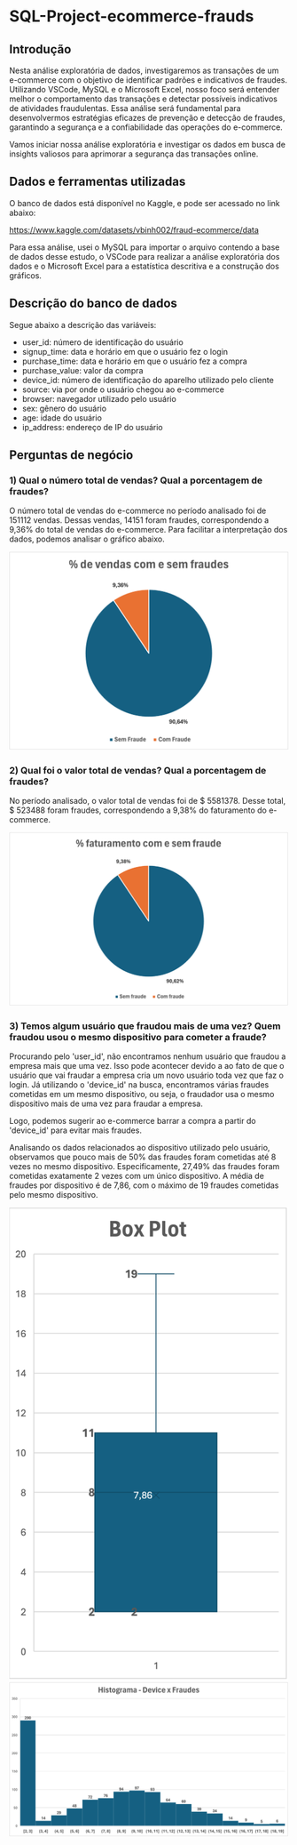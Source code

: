 # SQL-Project-ecommerce-frauds

## Introdução
Nesta análise exploratória de dados, investigaremos as transações de um e-commerce com o objetivo de identificar padrões e indicativos de fraudes. Utilizando VSCode, MySQL e o Microsoft Excel, nosso foco será entender melhor o comportamento das transações e detectar possíveis indicativos de atividades fraudulentas. Essa análise será fundamental para desenvolvermos estratégias eficazes de prevenção e detecção de fraudes, garantindo a segurança e a confiabilidade das operações do e-commerce.

Vamos iniciar nossa análise exploratória e investigar os dados em busca de insights valiosos para aprimorar a segurança das transações online.

## Dados e ferramentas utilizadas
O banco de dados está disponível no Kaggle, e pode ser acessado no link abaixo:

https://www.kaggle.com/datasets/vbinh002/fraud-ecommerce/data

Para essa análise, usei o MySQL para importar o arquivo contendo a base de dados desse estudo, o VSCode para realizar a análise exploratória dos dados e o Microsoft Excel para a estatística descritiva e a construção dos gráficos.

## Descrição do banco de dados
Segue abaixo a descrição das variáveis:

- user_id: número de identificação do usuário
- signup_time: data e horário em que o usuário fez o login
- purchase_time: data e horário em que o usuário fez a compra
- purchase_value: valor da compra
- device_id: número de identificação do aparelho utilizado pelo cliente
- source: via por onde o usuário chegou ao e-commerce
- browser: navegador utilizado pelo usuário
- sex: gênero do usuário
- age: idade do usuário
- ip_address: endereço de IP do usuário

## Perguntas de negócio
### 1) Qual o número total de vendas? Qual a porcentagem de fraudes?

O número total de vendas do e-commerce no período analisado foi de 151112 vendas. Dessas vendas, 14151 foram fraudes, correspondendo a 9,36% do total de vendas do e-commerce. Para facilitar a interpretação dos dados, podemos analisar o gráfico abaixo.

<img src="assets/1_total_porcentagem.png">

### 2) Qual foi o valor total de vendas? Qual a porcentagem de fraudes?

No período analisado, o valor total de vendas foi de $ 5581378. Desse total, $ 523488 foram fraudes, correspondendo a 9,38% do faturamento do e-commerce.

<img src="assets/2_faturamento_porcentagem.png">

### 3) Temos algum usuário que fraudou mais de uma vez? Quem fraudou usou o mesmo dispositivo para cometer a fraude?

Procurando pelo 'user_id', não encontramos nenhum usuário que fraudou a empresa mais que uma vez. Isso pode acontecer devido a
ao fato de que o usuário que vai fraudar a empresa cria um novo usuário toda vez que faz o login.  Já utilizando o 'device_id' na busca, encontramos várias fraudes cometidas em um mesmo dispositivo, ou seja, o fraudador usa o mesmo dispositivo mais de uma vez para fraudar a empresa. 

Logo, podemos sugerir ao e-commerce barrar a compra a partir do 'device_id' para evitar mais fraudes.

Analisando os dados relacionados ao dispositivo utilizado pelo usuário, observamos que pouco mais de 50% das fraudes foram cometidas até 8 vezes no mesmo dispositivo. Especificamente, 27,49% das fraudes foram cometidas exatamente 2 vezes com um único dispositivo. A média de fraudes por dispositivo é de 7,86, com o máximo de 19 fraudes cometidas pelo mesmo dispositivo.

<img src="assets/3_device_box_plot.png">

<img src="assets/3_device_histograma.png">









